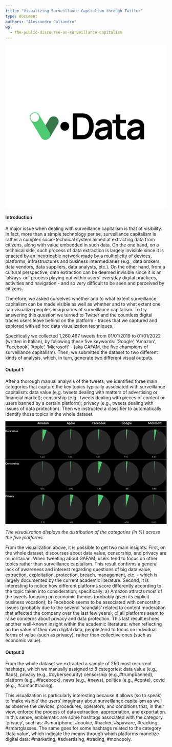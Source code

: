 ```yaml
---
title: "Visualizing Surveillance Capitalism through Twitter"
type: document
authors: "Alessandro Caliandro"
wp:
  - the-public-discourse-on-surveillance-capitalism
---
```


![{title}](./image.png)

#### Introduction
A major issue when dealing with surveillance capitalism is that of visibility. In fact, more than a simple technology per se, surveillance capitalism is rather a complex socio-technical system aimed at extracting data from citizens, along with value embedded in such data. On the one hand, on a technical side, such process of data extraction is largely invisible since it is enacted by an [inextricable network](https://journals.sagepub.com/doi/10.1177/20539517211025061) made by a multiplicity of devices, platforms, infrastructures and business intermediaries (e.g., data brokers, data vendors, data suppliers, data analysts, etc.). On the other hand, from a cultural perspective, data extraction can be deemed invisible since it is an ‘always-on’ process playing out within users’ everyday digital practices, activities and navigation - and so very difficult to be seen and perceived by citizens. 

Therefore, we asked ourselves whether and to what extent surveillance capitalism can be made visible as well as whether and to what extent one can visualize people’s imaginaries of surveillance capitalism. To try answering this question we turned to Twitter and the countless digital traces users leave behind on the platform - traces that we captured and explored with ad hoc data visualization techniques. 

Specifically we collected 1,260,467 tweets from 01/01/2019 to 01/01/2022 (written in Italian), by following these five keywords: ‘Google’, ‘Amazon’, ‘Facebook’, ‘Apple’, ‘Microsoft’ - (aka GAFAM, the five champions of surveillance capitalism). Then, we submitted the dataset to two different kinds of analysis, which, in turn, generate two different visual outputs.  

#### Output 1
After a thorough manual analysis of the tweets, we identified three main categories that capture the key topics typically associated with surveillance capitalism: data value (e.g. tweets dealing with matters of advertising or financial market); censorship (e.g., tweets dealing with pieces of content or users banned by a certain platform); privacy (e.g., tweets dealing with issues of data protection). Then we instructed a classifier to automatically identify those topics in the whole dataset.

![pie charts](./chart-wp2.png "pie charts")

*The visualization displays the distribution of the categories (in %) across the five platforms.*

From the visualization above, it is possible to get two main insights. First, on the whole dataset, discourses about data value, censorship, and privacy are minoritarian. When tweeting about GAFAM, users tend to focus on other topics rather than surveillance capitalism. This result confirms a general lack of awareness and interest regarding questions of big data value, extraction, exploitation, protection, breach, management, etc. - which is largely documented by the current academic literature. Second, it is interesting to notice how different platforms score differently according to the topic taken into consideration; specifically: a) Amazon attracts most of the tweets focusing on economic themes (probably given its explicit business vocation); b) Facebook seems to be associated with censorship issues (probably due to the several ‘scandals’ related to content moderation that affected the company over the last few years); c) all platforms seem to raise concerns about privacy and data protection. This last result echoes another well-known insight within the academic literature: when reflecting on the value of their own digital data, people tend to focus on individual forms of value (such as privacy), rather than collective ones (such as economic value).   

#### Output 2
From the whole dataset we extracted a sample of 250 most recurrent hashtags, which we manually assigned to 8 categories: data value (e.g., #ads), privacy (e.g., #cybersecurity) censorship (e.g.,#trumpbanned), platform (e.g., #facebook), news (e.g., #news), politics (e.g., #conte), covid (e.g., #contacttracing).    

This visualization is particularly interesting because it allows (so to speak) to ‘make visible’ the users’ imaginary about surveillance capitalism as well as observe the devices, procedures, operators, and conditions that, in their view, enforce the process of data extraction, appropriation, and exportation. In this sense, emblematic are some hashtags associated with the category ‘privacy’, such as: #smartphone, #cookie, #hacker, #spyware, #tracking, #smartglasses. The same goes for some hashtags related to the category ‘data value’, which indicate the means through which platforms monetize digital data: #marketing, #advertising, #trading, #monopoly.